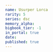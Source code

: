 ```yaml
---
name: Usurper Lorca
rarity: 5
series: dsc
memory_alpha:
bigbook_tier: -1
in_portal: true
date:
published: true
---
```



